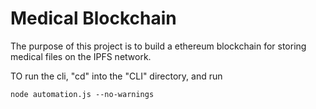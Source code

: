 # Medical Blockchain

The purpose of this project is to build a ethereum blockchain for storing medical files on the IPFS network.


TO run the cli, "cd" into the "CLI" directory, and run

    node automation.js --no-warnings
